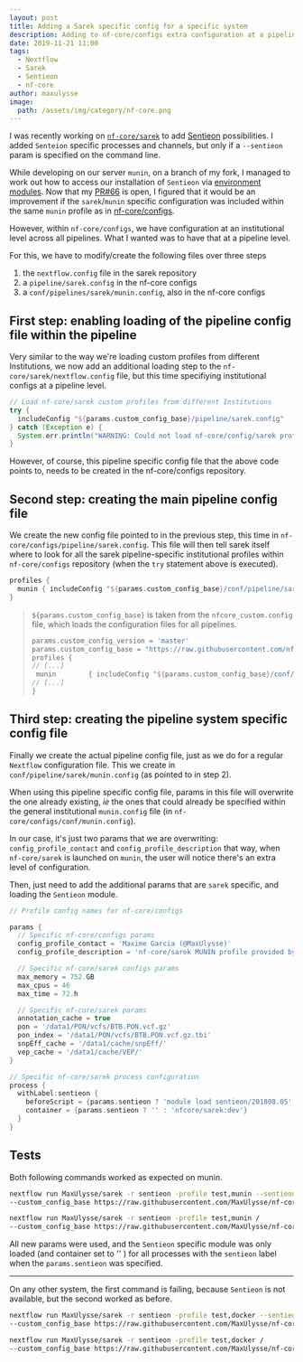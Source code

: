 ```yaml
---
layout: post
title: Adding a Sarek specific config for a specific system
description: Adding to nf-core/configs extra configuration at a pipeline level
date: 2019-11-21 11:00
tags:
  - Nextflow
  - Sarek
  - Sentieon
  - nf-core
author: maxulysse
image:
  path: /assets/img/category/nf-core.png
---
```


I was recently working on [`nf-core/sarek`](https://github.com/nf-core/sarek) to add [Sentieon](https://www.sentieon.com/) possibilities.
I added `Senteion` specific processes and channels, but only if a `--sentieon` param is specified on the command line.

While developing on our server `munin`, on a branch of my fork, I managed to work out how to access our installation of `Sentieon` via [environment modules](http://modules.sourceforge.net/).
Now that my [PR#66](https://github.com/nf-core/sarek/pull/66) is open, I figured that it would be an improvement if the `sarek`/`munin` specific configuration was included within the same `munin` profile as in [nf-core/configs](https://github.com/nf-core/configs).

However, within `nf-core/configs`, we have configuration at an institutional level across all pipelines.
What I wanted was to have that at a pipeline level.

For this, we have to modify/create the following files over three steps

1. the `nextflow.config` file in the sarek repository
2. a `pipeline/sarek.config` in the nf-core configs
3. a `conf/pipelines/sarek/munin.config`, also in the nf-core configs

## First step: enabling loading of the pipeline config file within the pipeline

Very similar to the way we're loading custom profiles from different Institutions, we now add an additional loading step to the `nf-core/sarek/nextflow.config` file, but this time specifiying institutional configs at a pipeline level.

```groovy
// Load nf-core/sarek custom profiles from different Institutions
try {
  includeConfig "${params.custom_config_base}/pipeline/sarek.config"
} catch (Exception e) {
  System.err.println("WARNING: Could not load nf-core/config/sarek profiles: ${params.custom_config_base}/pipeline/sarek.config")
}
```

However, of course, this pipeline specific config file that the above code points to, needs to be created in the nf-core/configs repository.

## Second step: creating the main pipeline config file

We create the new config file pointed to in the previous step, this time in `nf-core/configs/pipeline/sarek.config`. This file will then tell sarek itself where to look for all the sarek pipeline-specific institutional profiles within `nf-core/configs` repository (when the `try` statement above is executed).

```groovy
profiles {
  munin { includeConfig "${params.custom_config_base}/conf/pipeline/sarek/munin.config" }
}
```


> `${params.custom_config_base}` is taken from the `nfcore_custom.config` file, which loads the configuration files for all pipelines.
> 
>  ```groovy
> params.custom_config_version = 'master'
> params.custom_config_base = "https://raw.githubusercontent.com/nf-core/configs/${params.custom_config_version}"
> profiles {
> // [...]
>   munin        { includeConfig "${params.custom_config_base}/conf/munin.config" }
> // [...]
> }
> ```

## Third step: creating the pipeline system specific config file

Finally we create the actual pipeline config file, just as we do for a regular `Nextflow` configuration file. This we create in `conf/pipeline/sarek/munin.config` (as pointed to in step 2).

When using this pipeline specific config file, params in this file will overwrite the one already existing, _ie_ the ones that could already be specified within the general institutional `munin.config` file (in `nf-core/configs/conf/munin.config`).

In our case, it's just two params that we are overwriting: `config_profile_contact` and `config_profile_description` that way, when `nf-core/sarek` is launched on `munin`, the user will notice there's an extra level of configuration.

Then, just need to add the additional params that are `sarek` specific, and loading the `Sentieon` module.

```groovy
// Profile config names for nf-core/configs

params {
  // Specific nf-core/configs params
  config_profile_contact = 'Maxime Garcia (@MaxUlysse)'
  config_profile_description = 'nf-core/sarek MUNIN profile provided by nf-core/configs'

  // Specific nf-core/sarek configs params
  max_memory = 752.GB
  max_cpus = 46
  max_time = 72.h

  // Specific nf-core/sarek params
  annotation_cache = true
  pon = '/data1/PON/vcfs/BTB.PON.vcf.gz'
  pon_index = '/data1/PON/vcfs/BTB.PON.vcf.gz.tbi'
  snpEff_cache = '/data1/cache/snpEff/'
  vep_cache = '/data1/cache/VEP/'
}

// Specific nf-core/sarek process configuration
process {
  withLabel:sentieon {
    beforeScript = {params.sentieon ? 'module load sentieon/201808.05' : ''}
    container = {params.sentieon ? '' : 'nfcore/sarek:dev'}
  }
}
```

## Tests

Both following commands worked as expected on munin.

```bash
nextflow run MaxUlysse/sarek -r sentieon -profile test,munin --sentieon /
--custom_config_base https://raw.githubusercontent.com/MaxUlysse/nf-core_configs/sarek
```

```bash
nextflow run MaxUlysse/sarek -r sentieon -profile test,munin /
--custom_config_base https://raw.githubusercontent.com/MaxUlysse/nf-core_configs/sarek
```

All new params were used, and the `Sentieon` specific module was only loaded (and container set to '' ) for all processes with the `sentieon` label when the `params.sentieon` was specified.

---

On any other system, the first command is failing, because `Sentieon` is not available, but the second worked as before.

```bash
nextflow run MaxUlysse/sarek -r sentieon -profile test,docker --sentieon /
--custom_config_base https://raw.githubusercontent.com/MaxUlysse/nf-core_configs/sarek
```

```bash
nextflow run MaxUlysse/sarek -r sentieon -profile test,docker /
--custom_config_base https://raw.githubusercontent.com/MaxUlysse/nf-core_configs/sarek
```

